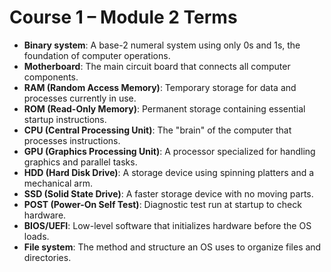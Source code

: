 # Course 1 – Module 2 Terms

- **Binary system**: A base-2 numeral system using only 0s and 1s, the foundation of computer operations.  
- **Motherboard**: The main circuit board that connects all computer components.  
- **RAM (Random Access Memory)**: Temporary storage for data and processes currently in use.  
- **ROM (Read-Only Memory)**: Permanent storage containing essential startup instructions.  
- **CPU (Central Processing Unit)**: The "brain" of the computer that processes instructions.  
- **GPU (Graphics Processing Unit)**: A processor specialized for handling graphics and parallel tasks.  
- **HDD (Hard Disk Drive)**: A storage device using spinning platters and a mechanical arm.  
- **SSD (Solid State Drive)**: A faster storage device with no moving parts.  
- **POST (Power-On Self Test)**: Diagnostic test run at startup to check hardware.  
- **BIOS/UEFI**: Low-level software that initializes hardware before the OS loads.  
- **File system**: The method and structure an OS uses to organize files and directories.  
